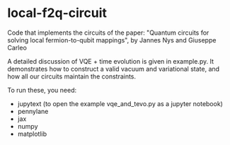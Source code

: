 # local-f2q-circuit

Code that implements the circuits of the paper:
"Quantum circuits for solving local fermion-to-qubit mappings", by Jannes Nys and Giuseppe Carleo

A detailed discussion of VQE +  time evolution is given in example.py.
It demonstrates how to construct a valid vacuum and variational state, and how all our circuits maintain the constraints.

To run these, you need:
* jupytext (to open the example vqe_and_tevo.py as a jupyter notebook)
* pennylane
* jax
* numpy
* matplotlib